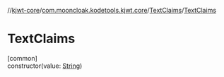 //[kjwt-core](../../../index.md)/[com.mooncloak.kodetools.kjwt.core](../index.md)/[TextClaims](index.md)/[TextClaims](-text-claims.md)

# TextClaims

[common]\
constructor(value: [String](https://kotlinlang.org/api/latest/jvm/stdlib/kotlin/-string/index.html))
